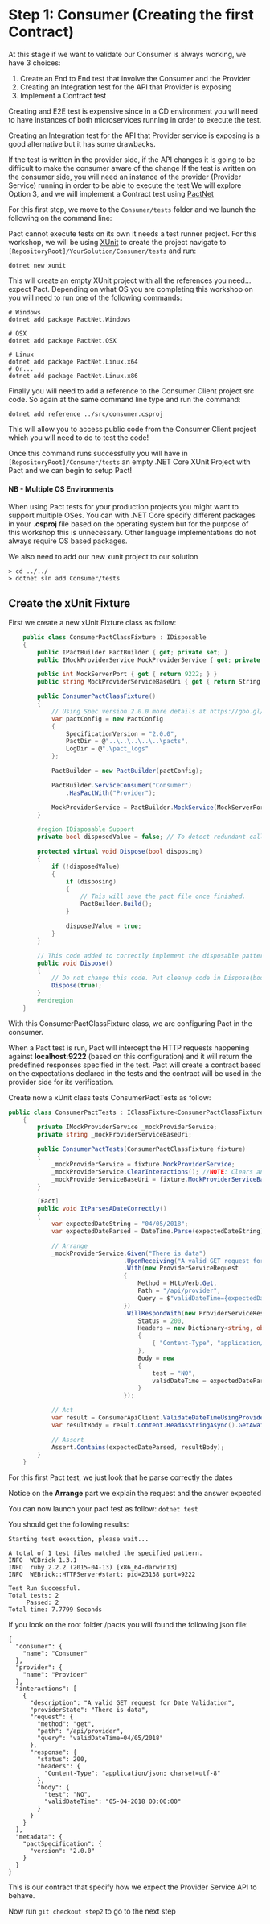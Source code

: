 # Step 1: Consumer (Creating the first Contract)

At this stage if we want to validate our Consumer is always working, we have 3 choices:
1. Create an End to End test that involve the Consumer and the Provider
2. Creating an Integration test for the API that Provider is exposing
3. Implement a Contract test

Creating and E2E test is expensive since in a CD environment you will need to have instances of both microservices running in order to execute the test.

Creating an Integration test for the API that Provider service is exposing is a good alternative but it has some drawbacks.

If the test is written in the provider side, if the API changes it is going to be difficult to make the consumer aware of the change
If the test is written on the consumer side, you will need an instance of the provider (Provider Service) running in order to be able to execute the test
We will explore Option 3, and we will implement a Contract test using [PactNet](https://github.com/pact-foundation/pact-net)

For this first step, we move to the ```Consumer/tests``` folder and we launch the following on the command line:

Pact cannot execute tests on its own it needs a test runner project. For this workshop, we will be using [XUnit](https://xunit.github.io/) to create the project
navigate to ```[RepositoryRoot]/YourSolution/Consumer/tests``` and run:

```
dotnet new xunit
```

This will create an empty XUnit project with all the references you need... expect Pact. Depending on what OS you are completing this workshop on you will need
to run one of the following commands:

```
# Windows
dotnet add package PactNet.Windows

# OSX
dotnet add package PactNet.OSX

# Linux
dotnet add package PactNet.Linux.x64
# Or...
dotnet add package PactNet.Linux.x86
```

Finally you will need to add a reference to the Consumer Client project src code. So again at the same command line type and run the command:

```
dotnet add reference ../src/consumer.csproj
```

This will allow you to access public code from the Consumer Client project which you will need to do to test the code!

Once this command runs successfully you will have in ```[RepositoryRoot]/Consumer/tests``` an empty .NET Core XUnit Project with Pact and we can begin to setup Pact!

#### NB - Multiple OS Environments

When using Pact tests for your production projects you might want to support multiple OSes. You can with .NET Core specify different packages in your
**.csproj** file based on the operating system but for the purpose of this workshop this is unnecessary. Other language implementations do not always
require OS based packages.

We also need to add our new xunit project to our solution
````
> cd ../../
> dotnet sln add Consumer/tests
````
## Create the xUnit Fixture
First we create a new xUnit Fixture class as follow:

````csharp
    public class ConsumerPactClassFixture : IDisposable
    {
        public IPactBuilder PactBuilder { get; private set; }
        public IMockProviderService MockProviderService { get; private set; }

        public int MockServerPort { get { return 9222; } }
        public string MockProviderServiceBaseUri { get { return String.Format("http://localhost:{0}", MockServerPort); } }

        public ConsumerPactClassFixture()
        {
            // Using Spec version 2.0.0 more details at https://goo.gl/UrBSRc
            var pactConfig = new PactConfig
            {
                SpecificationVersion = "2.0.0",
                PactDir = @"..\..\..\..\..\pacts",
                LogDir = @".\pact_logs"
            };

            PactBuilder = new PactBuilder(pactConfig);

            PactBuilder.ServiceConsumer("Consumer")
                .HasPactWith("Provider");

            MockProviderService = PactBuilder.MockService(MockServerPort);
        }

        #region IDisposable Support
        private bool disposedValue = false; // To detect redundant calls

        protected virtual void Dispose(bool disposing)
        {
            if (!disposedValue)
            {
                if (disposing)
                {
                    // This will save the pact file once finished.
                    PactBuilder.Build();
                }

                disposedValue = true;
            }
        }

        // This code added to correctly implement the disposable pattern.
        public void Dispose()
        {
            // Do not change this code. Put cleanup code in Dispose(bool disposing) above.
            Dispose(true);
        }
        #endregion
    }
```` 
With this ConsumerPactClassFixture class, we are configuring Pact in the consumer.

When a Pact test is run, Pact will intercept the HTTP requests happening against **localhost:9222** (based on this configuration) and it will return the predefined responses specified in the test. 
Pact will create a contract based on the expectations declared in the tests and the contract will be used in the provider side for its verification.

Create now a xUnit class tests ConsumerPactTests as follow:

````csharp
public class ConsumerPactTests : IClassFixture<ConsumerPactClassFixture>
    {
        private IMockProviderService _mockProviderService;
        private string _mockProviderServiceBaseUri;

        public ConsumerPactTests(ConsumerPactClassFixture fixture)
        {
            _mockProviderService = fixture.MockProviderService;
            _mockProviderService.ClearInteractions(); //NOTE: Clears any previously registered interactions before the test is run
            _mockProviderServiceBaseUri = fixture.MockProviderServiceBaseUri;
        }

        [Fact]
        public void ItParsesADateCorrectly()
        {
            var expectedDateString = "04/05/2018";
            var expectedDateParsed = DateTime.Parse(expectedDateString).ToString("dd-MM-yyyy HH:mm:ss");

            // Arrange
            _mockProviderService.Given("There is data")
                                .UponReceiving("A valid GET request for Date Validation")
                                .With(new ProviderServiceRequest 
                                {
                                    Method = HttpVerb.Get,
                                    Path = "/api/provider",
                                    Query = $"validDateTime={expectedDateString}"
                                })
                                .WillRespondWith(new ProviderServiceResponse {
                                    Status = 200,
                                    Headers = new Dictionary<string, object>
                                    {
                                        { "Content-Type", "application/json; charset=utf-8" }
                                    },
                                    Body = new 
                                    {
                                        test = "NO",
                                        validDateTime = expectedDateParsed
                                    }
                                });

            // Act
            var result = ConsumerApiClient.ValidateDateTimeUsingProviderApi(expectedDateString, _mockProviderServiceBaseUri).GetAwaiter().GetResult();
            var resultBody = result.Content.ReadAsStringAsync().GetAwaiter().GetResult();

            // Assert
            Assert.Contains(expectedDateParsed, resultBody);
        }
    }

````

For this first Pact test, we just look that he parse correctly the dates

Notice on the **Arrange** part we explain the request and the answer expected

You can now launch your pact test as follow: ```` dotnet test ````

You should get the following results:

````
Starting test execution, please wait...

A total of 1 test files matched the specified pattern.
INFO  WEBrick 1.3.1
INFO  ruby 2.2.2 (2015-04-13) [x86_64-darwin13]
INFO  WEBrick::HTTPServer#start: pid=23138 port=9222
                                                                                                                                   
Test Run Successful.
Total tests: 2
     Passed: 2
Total time: 7.7799 Seconds

````
 If you look on the root folder /pacts you will found the following json file:
 
````
{
  "consumer": {
    "name": "Consumer"
  },
  "provider": {
    "name": "Provider"
  },
  "interactions": [
    {
      "description": "A valid GET request for Date Validation",
      "providerState": "There is data",
      "request": {
        "method": "get",
        "path": "/api/provider",
        "query": "validDateTime=04/05/2018"
      },
      "response": {
        "status": 200,
        "headers": {
          "Content-Type": "application/json; charset=utf-8"
        },
        "body": {
          "test": "NO",
          "validDateTime": "05-04-2018 00:00:00"
        }
      }
    }
  ],
  "metadata": {
    "pactSpecification": {
      "version": "2.0.0"
    }
  }
}
````
This is our contract that specify how we expect the Provider Service API to behave.

Now run ```` git checkout step2 ```` to go to the next step
